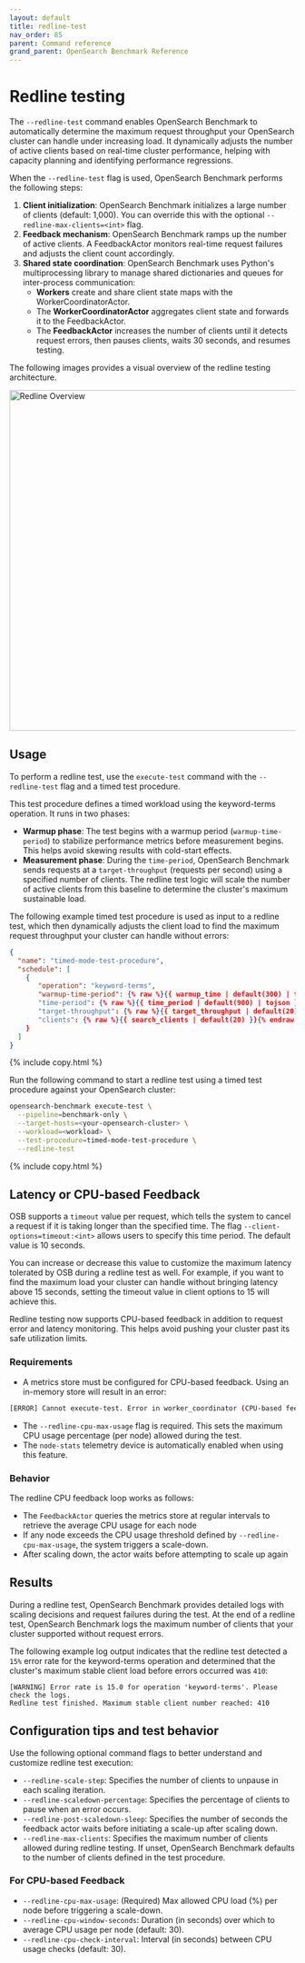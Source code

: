 ```yaml
---
layout: default
title: redline-test
nav_order: 85
parent: Command reference
grand_parent: OpenSearch Benchmark Reference
---
```


# Redline testing

The `--redline-test` command enables OpenSearch Benchmark to automatically determine the maximum request throughput your OpenSearch cluster can handle under increasing load. It dynamically adjusts the number of active clients based on real-time cluster performance, helping with capacity planning and identifying performance regressions.

When the `--redline-test` flag is used, OpenSearch Benchmark performs the following steps:

1. **Client initialization**: OpenSearch Benchmark initializes a large number of clients (default: 1,000). You can override this with the optional `--redline-max-clients=<int>` flag.
2. **Feedback mechanism**: OpenSearch Benchmark ramps up the number of active clients. A FeedbackActor monitors real-time request failures and adjusts the client count accordingly.
3. **Shared state coordination**: OpenSearch Benchmark uses Python's multiprocessing library to manage shared dictionaries and queues for inter-process communication:
   - **Workers** create and share client state maps with the WorkerCoordinatorActor.
   - The **WorkerCoordinatorActor** aggregates client state and forwards it to the FeedbackActor.
   - The **FeedbackActor** increases the number of clients until it detects request errors, then pauses clients, waits 30 seconds, and resumes testing.
  
The following images provides a visual overview of the redline testing architecture.

<img src="{{site.url}}{{site.baseurl}}/images/benchmark/osb-actor-system.png" alt="Redline Overview" width="600">


## Usage

To perform a redline test, use the `execute-test` command with the `--redline-test` flag and a timed test procedure.

This test procedure defines a timed workload using the keyword-terms operation. It runs in two phases:

- **Warmup phase**: The test begins with a warmup period (`warmup-time-period`) to stabilize performance metrics before measurement begins. This helps avoid skewing results with cold-start effects.
- **Measurement phase**: During the `time-period`, OpenSearch Benchmark sends requests at a `target-throughput` (requests per second) using a specified number of clients. The redline test logic will scale the number of active clients from this baseline to determine the cluster's maximum sustainable load.

The following example timed test procedure is used as input to a redline test, which then dynamically adjusts the client load to find the maximum request throughput your cluster can handle without errors:

```json
{
  "name": "timed-mode-test-procedure",
  "schedule": [
    {
       "operation": "keyword-terms",
       "warmup-time-period": {% raw %}{{ warmup_time | default(300) | tojson }}{% endraw %},
       "time-period": {% raw %}{{ time_period | default(900) | tojson }}{% endraw %},
       "target-throughput": {% raw %}{{ target_throughput | default(20) | tojson }}{% endraw %},
       "clients": {% raw %}{{ search_clients | default(20) }}{% endraw %}
    }
  ]
}
```
{% include copy.html %}

Run the following command to start a redline test using a timed test procedure against your OpenSearch cluster:

```bash
opensearch-benchmark execute-test \
  --pipeline=benchmark-only \
  --target-hosts=<your-opensearch-cluster> \
  --workload=<workload> \
  --test-procedure=timed-mode-test-procedure \
  --redline-test
```
{% include copy.html %}

## Latency or CPU-based Feedback
OSB supports a `timeout` value per request, which tells the system to cancel a request if it is taking longer than the specified time. The flag `--client-options=timeout:<int>` allows users to specify this time period. The default value is 10 seconds.

You can increase or decrease this value to customize the maximum latency tolerated by OSB during a redline test as well. 
For example, if you want to find the maximum load your cluster can handle without bringing latency above 15 seconds, setting the timeout value in client options to 15 will achieve this.

Redline testing now supports CPU-based feedback in addition to request error and latency monitoring. This helps avoid pushing your cluster past its safe utilization limits. 

### Requirements
- A metrics store must be configured for CPU-based feedback. Using an in-memory store will result in an error:
```bash
[ERROR] Cannot execute-test. Error in worker_coordinator (CPU-based feedback requires a metrics store. You are using an in-memory metrics store)
```
- The `--redline-cpu-max-usage` flag is required. This sets the maximum CPU usage percentage (per node) allowed during the test.
- The `node-stats` telemetry device is automatically enabled when using this feature.

### Behavior
The redline CPU feedback loop works as follows:
- The `FeedbackActor` queries the metrics store at regular intervals to retrieve the average CPU usage for each node
- If any node exceeds the CPU usage threshold defined by `--redline-cpu-max-usage`, the system triggers a scale-down.
- After scaling down, the actor waits before attempting to scale up again

## Results

During a redline test, OpenSearch Benchmark provides detailed logs with scaling decisions and request failures during the test. At the end of a redline test, OpenSearch Benchmark logs the maximum number of clients that your cluster supported without request errors.

The following example log output indicates that the redline test detected a `15%` error rate for the keyword-terms operation and determined that the cluster's maximum stable client load before errors occurred was `410`:

```
[WARNING] Error rate is 15.0 for operation 'keyword-terms'. Please check the logs.
Redline test finished. Maximum stable client number reached: 410
```

## Configuration tips and test behavior

Use the following optional command flags to better understand and customize redline test execution:

- `--redline-scale-step`: Specifies the number of clients to unpause in each scaling iteration.
- `--redline-scaledown-percentage`: Specifies the percentage of clients to pause when an error occurs.
- `--redline-post-scaledown-sleep`: Specifies the number of seconds the feedback actor waits before initiating a scale-up after scaling down.
- `--redline-max-clients`: Specifies the maximum number of clients allowed during redline testing. If unset, OpenSearch Benchmark defaults to the number of clients defined in the test procedure.

### For CPU-based Feedback
- `--redline-cpu-max-usage`: (Required) Max allowed CPU load (%) per node before triggering a scale-down.
- `--redline-cpu-window-seconds`: Duration (in seconds) over which to average CPU usage per node (default: 30).
- `--redline-cpu-check-interval`: Interval (in seconds) between CPU usage checks (default: 30).